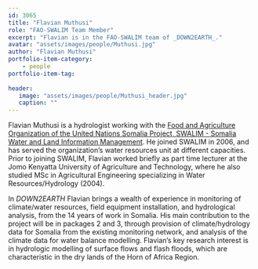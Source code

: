 ```yaml
---
id: 3065
title: "Flavian Muthusi"
role: "FAO-SWALIM Team Member"
excerpt: "Flavian is in the FAO-SWALIM team of _DOWN2EARTH_."
avatar: "assets/images/people/Muthusi.jpg"
author: "Flavian Muthusi"
portfolio-item-category:
    - people
portfolio-item-tag:
    
header:
   image: "assets/images/people/Muthusi_header.jpg"
   caption: ""
---
```


Flavian Muthusi is a hydrologist working with the [Food and Agriculture Organization of the United Nations Somalia Project, SWALIM - Somalia Water and Land Information Management](http://www.faoswalim.org/). He joined SWALIM in 2006, and has served the organization’s water resources unit at different capacities. Prior to joining SWALIM, Flavian worked briefly as part time lecturer at the Jomo Kenyatta University of Agriculture and Technology, where he also studied MSc in Agricultural Engineering specializing in Water Resources/Hydrology (2004).
 
In _DOWN2EARTH_ Flavian brings a wealth of experience in monitoring of climate/water resources, field equipment installation, and hydrological analysis, from the 14 years of work in Somalia. His main contribution to the project will be in packages 2 and 3, through provision of climate/hydrology data for Somalia from the existing monitoring network, and analysis of the climate data for water balance modelling. Flavian’s key research interest is in hydrologic modelling of surface flows and flash floods, which are characteristic in the dry lands of the Horn of Africa Region. 
 

